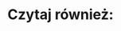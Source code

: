 <div
    data-type="article"
    data-id="2020-03-16-prognoza-epidemii"
></div>

# Czytaj również:

<div
    data-type="teaser"
    data-id="2020-03-16-prognoza-epidemii"
    data-title="Prognoza epidemii w Polsce dla danych z dnia 17 marca"
    data-date="W przygotowaniu"
></div>

<div
    data-type="teaser"
    data-id="prognoza-zgonow"
    data-title="Prognoza zgonów w Polsce"
    data-date="Wkrótce"
></div>

<div
    data-type="teaser"
    data-id="inne-kraje"
    data-title="Analiza rozwoju i prognozy epidemii w innych krajach"
    data-date="Wkrótce"
></div>
